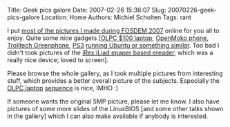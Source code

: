 Title: Geek pics galore
Date: 2007-02-26 15:36:07
Slug: 20070226-geek-pics-galore
Location: Home
Authors: Michiel Scholten
Tags: rant

<p>I put <a href="http://aquariusoft.org/gallery/v/photographs/trips/fosdem_2007/">most of the pictures I made during <acronym title="Free and Open Source Software Developers' European Meeting">FOSDEM</acronym> 2007</a> online for you all to enjoy. Quite some nice gadgets [<a href="http://aquariusoft.org/gallery/v/photographs/trips/fosdem_2007/P2240693.JPG.html">OLPC $100 laptop</a>, <a href="http://aquariusoft.org/gallery/v/photographs/trips/fosdem_2007/P2240742.JPG.html">OpenMoko phone</a>, <a href="http://aquariusoft.org/gallery/v/photographs/trips/fosdem_2007/P2240743.JPG.html">Trolltech Greenphone</a>, <a href="http://aquariusoft.org/gallery/v/photographs/trips/fosdem_2007/P2240753.JPG.html">PS3</a> <a href="http://aquariusoft.org/gallery/v/photographs/trips/fosdem_2007/P2240756.JPG.html">running Ubuntu or something similar</a>. Too bad I didn't took pictures of the <a href="http://www.irextechnologies.com/">iRex iLiad epaper based ereader</a>, which was a really nice device; loved to screen].</p>

<p>Please browse the whole gallery, as I took multiple pictures from interesting stuff, which provides a better overall picture of the subjects. Especially the <a href="http://en.wikipedia.org/wiki/$100_laptop"><acronym title="One Laptop Per Child, $100 laptop">OLPC</acronym> laptop</a> <a href="http://aquariusoft.org/gallery/v/photographs/trips/fosdem_2007/P2240693.JPG.html">sequence</a> is nice, IMHO :)</p>

<p>If someone wants the original 5MP picture, please let me know. I also have pictures of some more slides of the LinuxBIOS [and some other talks shown in the gallery] which I can also make available if anybody is interested.</p>
